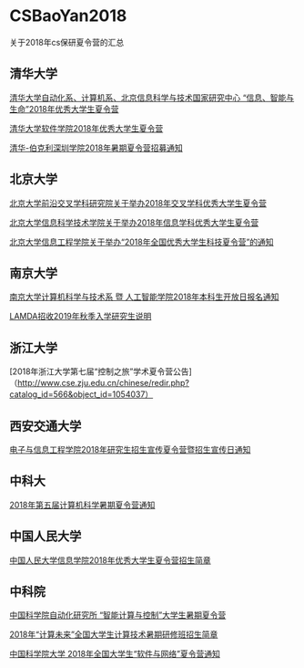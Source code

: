 # CSBaoYan2018
关于2018年cs保研夏令营的汇总
## 清华大学
[清华大学自动化系、计算机系、北京信息科学与技术国家研究中心 “信息、智能与生命”2018年优秀大学生夏令营](http://www.au.tsinghua.edu.cn/publish/au/1153/2018/20180505152438751669378/20180505152438751669378_.html)

[清华大学软件学院2018年优秀大学生夏令营](http://www.thss.tsinghua.edu.cn/publish/soft/3670/2018/20180425140246849832299/20180425140246849832299_.html)

[清华-伯克利深圳学院2018年暑期夏令营招募通知](http://www.tbsi.edu.cn/index.php?s=/cms/index/detail/id/804.html)

## 北京大学
[北京大学前沿交叉学科研究院关于举办2018年交叉学科优秀大学生夏令营](http://www.aais.pku.edu.cn/tongzhi/shownews.php?lang=cn&id=595)

[北京大学信息科学技术学院关于举办2018年信息学科优秀大学生夏令营](http://eecs.pku.edu.cn/personnel/YJS/RecruitStudents/6805.shtml)

[北京大学信息工程学院关于举办“2018年全国优秀大学生科技夏令营”的通知](http://www.ece.pku.edu.cn/2018/anotice_0430/2155.html)

## 南京大学
[南京大学计算机科学与技术系 暨 人工智能学院2018年本科生开放日报名通知](http://cs.nju.edu.cn/ea/b2/c1654a256690/page.html)

[LAMDA招收2019年秋季入学研究生说明](http://cs.nju.edu.cn/zhouzh/zhouzh.files/recruit.html)

## 浙江大学
[2018年浙江大学第七届“控制之旅”学术夏令营公告]（http://www.cse.zju.edu.cn/chinese/redir.php?catalog_id=566&object_id=1054037）

## 西安交通大学
[电子与信息工程学院2018年研究生招生宣传夏令营暨招生宣传日通知](http://eiegrad.xjtu.edu.cn/zhaosheng/view/id/111)

## 中科大
[2018年第五届计算机科学暑期夏令营通知](http://xly.ustc.edu.cn/news.php?newsid=580)

## 中国人民大学
[中国人民大学信息学院2018年优秀大学生夏令营招生简章](http://info.ruc.edu.cn/SummerSchool2018/)

## 中科院
[中国科学院自动化研究所 “智能计算与控制”大学生暑期夏令营 ](http://www.ia.cas.cn/yjsjy/zs/sszs/201805/t20180503_5006085.html)

[2018年“计算未来”全国大学生计算技术暑期研修班招生简章](http://www.ict.ac.cn/shye/tzgg/201805/t20180508_5008632.html)

[中国科学院大学 2018年全国大学生“软件与网络”夏令营通知](http://www.is.cas.cn/yjsjy2016/zsxx2016/201804/t20180428_5004800.html)




